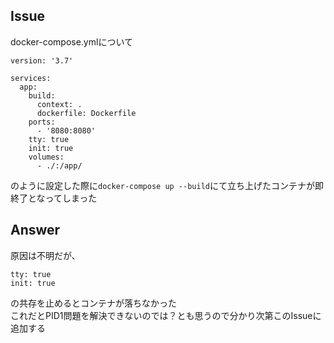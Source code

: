 ## Issue

docker-compose.ymlについて

```
version: '3.7'

services:
  app:
    build:
      context: .
      dockerfile: Dockerfile
    ports:
      - '8080:8080'
    tty: true
    init: true
    volumes:
      - ./:/app/
```

のように設定した際に`docker-compose up --build`にて立ち上げたコンテナが即終了となってしまった

## Answer
原因は不明だが、
```
tty: true
init: true
```
の共存を止めるとコンテナが落ちなかった\
これだとPID1問題を解決できないのでは？とも思うので分かり次第このIssueに追加する
